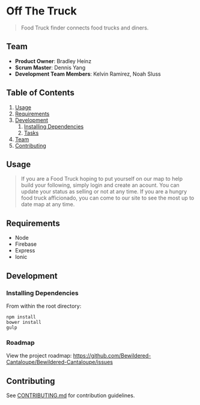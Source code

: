 # Off The Truck

> Food Truck finder connects food trucks and diners.

## Team

  - __Product Owner__: Bradley Heinz
  - __Scrum Master__: Dennis Yang
  - __Development Team Members__: Kelvin Ramirez, Noah Sluss

## Table of Contents

1. [Usage](#Usage)
1. [Requirements](#requirements)
1. [Development](#development)
    1. [Installing Dependencies](#installing-dependencies)
    1. [Tasks](#tasks)
1. [Team](#team)
1. [Contributing](#contributing)

## Usage

> If you are a Food Truck hoping to put yourself on our map to help build your following,
simply login and create an acount. You can update your status as selling or not at any time.
If you are a hungry food truck afficionado, you can come to our site to see the most up to date map
at any time.

## Requirements

- Node
- Firebase
- Express
- Ionic

## Development


### Installing Dependencies

From within the root directory:

```
npm install
bower install
gulp
```

### Roadmap

View the project roadmap: https://github.com/Bewildered-Cantaloupe/Bewildered-Cantaloupe/issues

## Contributing

See [CONTRIBUTING.md](CONTRIBUTING.md) for contribution guidelines.
